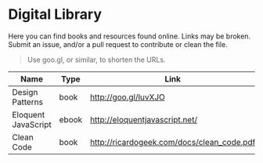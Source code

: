 # Digital Library
Here you can find books and resources found online. Links may be broken. Submit an issue, and/or a pull request to contribute or clean the file.

> Use goo.gl, or similar, to shorten the URLs.

| Name                 | Type  | Link                                       |
|----------------------|-------|--------------------------------------------|
| Design Patterns      | book  | http://goo.gl/luvXJO                       |
| Eloquent JavaScript  | ebook | http://eloquentjavascript.net/             |
| Clean Code           | book  | http://ricardogeek.com/docs/clean_code.pdf |
